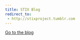 ```yaml
---
title: STIX Blog
redirect_to:
 - http://stixproject.tumblr.com
---
```


[Go to the blog](stixproject.tumblr.com)
